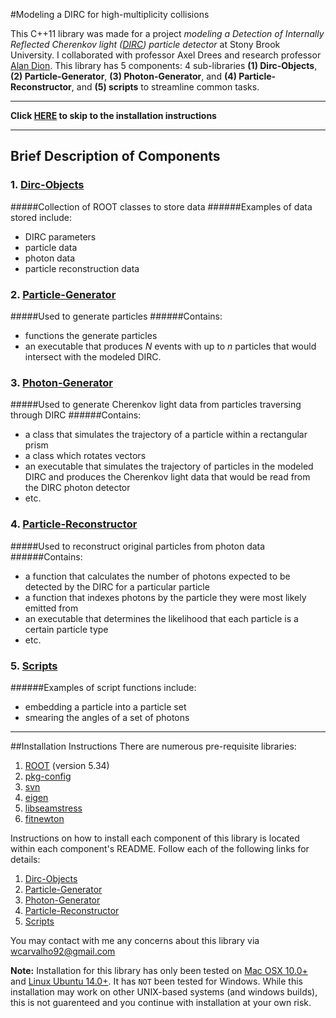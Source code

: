 #Modeling a DIRC for high-multiplicity collisions

This C++11 library was made for a project *modeling a Detection of Internally Reflected Cherenkov light ([DIRC](http://en.wikipedia.org/wiki/Detection_of_internally_reflected_Cherenkov_light)) particle detector* at Stony Brook University. I collaborated with professor Axel Drees and research professor [Alan Dion](https://github.com/alandion).
This library has 5 components: 4 sub-libraries **(1) Dirc-Objects**, **(2) Particle-Generator**, **(3) Photon-Generator**, and **(4) Particle-Reconstructor**, and **(5) scripts** to streamline common tasks.

---

**Click [HERE](https://github.com/wcarvalho/dirc-detector#installation-instructions) to skip to the installation instructions**

---
## Brief Description of Components
### 1. [Dirc-Objects]
#####Collection of ROOT classes to store data
######Examples of data stored include:
- DIRC parameters
- particle data
- photon data
- particle reconstruction data

### 2. [Particle-Generator]
#####Used to generate particles
######Contains:
- functions the generate particles
- an executable that produces *N* events with up to *n* particles that would intersect with the modeled DIRC.

### 3. [Photon-Generator]
#####Used to generate Cherenkov light data from particles traversing through DIRC
######Contains:
- a class that simulates the trajectory of a particle within a rectangular prism 
- a class which rotates vectors
- an executable that simulates the trajectory of particles in the modeled DIRC and produces the Cherenkov light data that would be read from the DIRC photon detector
- etc.

### 4. [Particle-Reconstructor]
#####Used to reconstruct original particles from photon data
######Contains:
- a function that calculates the number of photons expected to be detected by the DIRC for a particular particle
- a function that indexes photons by the particle they were most likely emitted from
- an executable that determines the likelihood that each particle is a certain particle type
- etc.

### 5. [Scripts]
######Examples of script functions include:
- embedding a particle into a particle set
- smearing the angles of a set of photons

---
##Installation Instructions
There are numerous pre-requisite libraries: 

1. [ROOT](https://root.cern.ch/drupal/) (version 5.34)
2. [pkg-config](http://www.freedesktop.org/wiki/Software/pkg-config/)
3. [svn](https://subversion.apache.org/)
2. [eigen](http://eigen.tuxfamily.org/index.php?title=Main_Page)
2. [libseamstress](https://code.google.com/p/libseamstress/)
3. [fitnewton](https://code.google.com/p/fitnewton/)

Instructions on how to install each component of this library is located within each component's README. Follow each of the following links for details:

1. [Dirc-Objects](https://github.com/wcarvalho/dirc-detector/tree/master/dircobjects#installation-instructions)
2. [Particle-Generator](https://github.com/wcarvalho/dirc-detector/tree/master/generator#installation-instructions)
3. [Photon-Generator](https://github.com/wcarvalho/dirc-detector/tree/master/simulator#installation-instructions)
4. [Particle-Reconstructor](https://github.com/wcarvalho/dirc-detector/tree/master/reconstructor#installation-instructions)
5. [Scripts](https://github.com/wcarvalho/dirc-detector/tree/master/scripts#installation-instructions)

You may contact with me any concerns about this library via wcarvalho92@gmail.com

**Note:** Installation for this library has only been tested on [Mac OSX 10.0+](https://www.apple.com/osx/) and [Linux Ubuntu 14.0+](http://www.ubuntu.com/download/desktop). It has `NOT` been tested for Windows. While this installation may work on other UNIX-based systems (and windows builds), this is not guarenteed and you continue with installation at your own risk.


[Dirc-Objects]:https://github.com/wcarvalho/dirc-detector/tree/master/dircobjects
[Particle-Generator]:https://github.com/wcarvalho/dirc-detector/tree/master/generator
[Photon-Generator]:https://github.com/wcarvalho/dirc-detector/tree/master/simulator
[Particle-Reconstructor]:https://github.com/wcarvalho/dirc-detector/tree/master/reconstructor
[scripts]:https://github.com/wcarvalho/dirc-detector/tree/master/scripts
